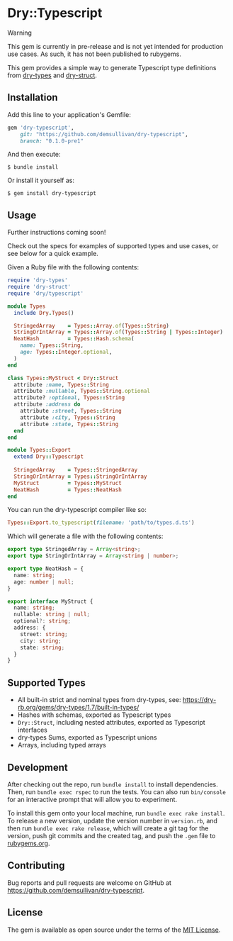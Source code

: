 # Dry::Typescript

> [!WARNING]
> This gem is currently in pre-release and is not yet intended for production use cases. As such,
> it has not been published to rubygems.

This gem provides a simple way to generate Typescript type definitions from [dry-types](https://dry-rb.org/gems/dry-types/1.7/)
and [dry-struct](https://dry-rb.org/gems/dry-struct/1.6/).

## Installation

Add this line to your application's Gemfile:

```ruby
gem 'dry-typescript',
    git: "https://github.com/demsullivan/dry-typescript",
    branch: "0.1.0-pre1"
```

And then execute:

    $ bundle install

Or install it yourself as:

    $ gem install dry-typescript

## Usage

Further instructions coming soon!

Check out the specs for examples of supported types and use cases, or see below for a quick example.

Given a Ruby file with the following contents:

```ruby
require 'dry-types'
require 'dry-struct'
require 'dry/typescript'

module Types
  include Dry.Types()

  StringedArray    = Types::Array.of(Types::String)
  StringOrIntArray = Types::Array.of(Types::String | Types::Integer)
  NeatHash         = Types::Hash.schema(
    name: Types::String,
    age: Types::Integer.optional,
  )
end

class Types::MyStruct < Dry::Struct
  attribute :name, Types::String
  attribute :nullable, Types::String.optional
  attribute? :optional, Types::String
  attribute :address do
    attribute :street, Types::String
    attribute :city, Types::String
    attribute :state, Types::String
  end
end

module Types::Export
  extend Dry::Typescript
  
  StringedArray    = Types::StringedArray
  StringOrIntArray = Types::StringOrIntArray
  MyStruct         = Types::MyStruct
  NeatHash         = Types::NeatHash
end
```

You can run the dry-typescript compiler like so:

```ruby
Types::Export.to_typescript(filename: 'path/to/types.d.ts')
```

Which will generate a file with the following contents:

```typescript
export type StringedArray = Array<string>;
export type StringOrIntArray = Array<string | number>;

export type NeatHash = {
  name: string;
  age: number | null;
}

export interface MyStruct {
  name: string;
  nullable: string | null;
  optional?: string;
  address: {
    street: string;
    city: string;
    state: string;
  }
}
```

## Supported Types

- All built-in strict and nominal types from dry-types, see: https://dry-rb.org/gems/dry-types/1.7/built-in-types/
- Hashes with schemas, exported as Typescript types
- `Dry::Struct`, including nested attributes, exported as Typescript interfaces
- dry-types Sums, exported as Typescript unions
- Arrays, including typed arrays

## Development

After checking out the repo, run `bundle install` to install dependencies. 
Then, run `bundle exec rspec` to run the tests. 
You can also run `bin/console` for an interactive prompt that will allow you to experiment.

To install this gem onto your local machine, run `bundle exec rake install`. 
To release a new version, update the version number in `version.rb`, and then run `bundle exec rake release`, 
which will create a git tag for the version, push git commits and the created tag, and push the `.gem` 
file to [rubygems.org](https://rubygems.org).

## Contributing

Bug reports and pull requests are welcome on GitHub at https://github.com/demsullivan/dry-typescript.

## License

The gem is available as open source under the terms of the [MIT License](https://opensource.org/licenses/MIT).
